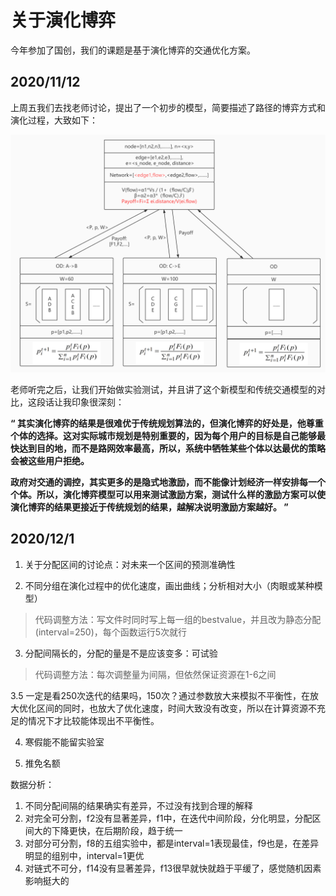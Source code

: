 # 关于演化博弈

今年参加了国创，我们的课题是基于演化博弈的交通优化方案。

## 2020/11/12

上周五我们去找老师讨论，提出了一个初步的模型，简要描述了路径的博弈方式和演化过程，大致如下：

![](../images/演化博弈模型.jpg)

老师听完之后，让我们开始做实验测试，并且讲了这个新模型和传统交通模型的对比，这段话让我印象很深刻：

**“ 其实演化博弈的结果是很难优于传统规划算法的，但演化博弈的好处是，他尊重个体的选择。这对实际城市规划是特别重要的，因为每个用户的目标是自己能够最快达到目的地，而不是路网效率最高，所以，系统中牺牲某些个体以达最优的策略会被这些用户拒绝。**

**政府对交通的调控，其实更多的是隐式地激励，而不能像计划经济一样安排每一个个体。所以，演化博弈模型可以用来测试激励方案，测试什么样的激励方案可以使演化博弈的结果更接近于传统规划的结果，越解决说明激励方案越好。 ”**

## 2020/12/1
1. 关于分配区间的讨论点：对未来一个区间的预测准确性

2. 不同分组在演化过程中的优化速度，画出曲线；分析相对大小（肉眼或某种模型）  

> 代码调整方法：写文件时同时写上每一组的bestvalue，并且改为静态分配(interval=250)，每个函数运行5次就行

3. 分配间隔长的，分配的量是不是应该变多：可试验

> 代码调整方法：每次调整量为间隔，但依然保证资源在1-6之间

3.5 一定是看250次迭代的结果吗，150次？通过参数放大来模拟不平衡性，在放大优化区间的同时，也放大了优化速度，时间大致没有改变，所以在计算资源不充足的情况下才比较能体现出不平衡性。

4. 寒假能不能留实验室

5. 推免名额

数据分析：
1. 不同分配间隔的结果确实有差异，不过没有找到合理的解释
2. 对完全可分割，f2没有显著差异，f1中，在迭代中间阶段，分化明显，分配区间大的下降更快，在后期阶段，趋于统一
3. 对部分可分割，f8的五组实验中，都是interval=1表现最佳，f9也是，在差异明显的组别中，interval=1更优
4. 对链式不可分，f14没有显著差异，f13很早就快就趋于平缓了，感觉随机因素影响挺大的

